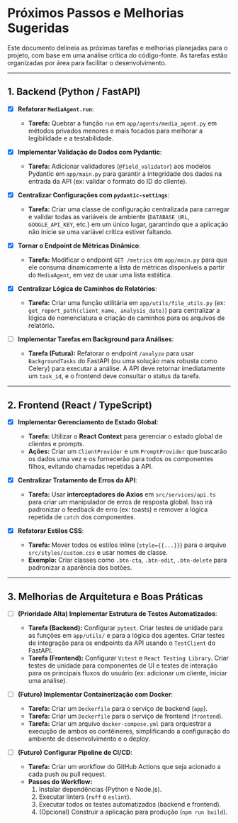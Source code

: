 # Próximos Passos e Melhorias Sugeridas

Este documento delineia as próximas tarefas e melhorias planejadas para o projeto, com base em uma análise crítica do código-fonte. As tarefas estão organizadas por área para facilitar o desenvolvimento.

---

## 1. Backend (Python / FastAPI)

-   [x] **Refatorar `MediaAgent.run`**:
    -   **Tarefa:** Quebrar a função `run` em `app/agents/media_agent.py` em métodos privados menores e mais focados para melhorar a legibilidade e a testabilidade.

-   [x] **Implementar Validação de Dados com Pydantic**:
    -   **Tarefa:** Adicionar validadores (`@field_validator`) aos modelos Pydantic em `app/main.py` para garantir a integridade dos dados na entrada da API (ex: validar o formato do ID do cliente).

-   [x] **Centralizar Configurações com `pydantic-settings`**:
    -   **Tarefa:** Criar uma classe de configuração centralizada para carregar e validar todas as variáveis de ambiente (`DATABASE_URL`, `GOOGLE_API_KEY`, etc.) em um único lugar, garantindo que a aplicação não inicie se uma variável crítica estiver faltando.

-   [x] **Tornar o Endpoint de Métricas Dinâmico**:
    -   **Tarefa:** Modificar o endpoint `GET /metrics` em `app/main.py` para que ele consuma dinamicamente a lista de métricas disponíveis a partir do `MediaAgent`, em vez de usar uma lista estática.

-   [x] **Centralizar Lógica de Caminhos de Relatórios**:
    -   **Tarefa:** Criar uma função utilitária em `app/utils/file_utils.py` (ex: `get_report_path(client_name, analysis_date)`) para centralizar a lógica de nomenclatura e criação de caminhos para os arquivos de relatório.

-   [ ] **Implementar Tarefas em Background para Análises**:
    -   **Tarefa (Futura):** Refatorar o endpoint `/analyze` para usar `BackgroundTasks` do FastAPI (ou uma solução mais robusta como Celery) para executar a análise. A API deve retornar imediatamente um `task_id`, e o frontend deve consultar o status da tarefa.

---

## 2. Frontend (React / TypeScript)

-   [x] **Implementar Gerenciamento de Estado Global**:
    -   **Tarefa:** Utilizar o **React Context** para gerenciar o estado global de clientes e prompts.
    -   **Ações:** Criar um `ClientProvider` e um `PromptProvider` que buscarão os dados uma vez e os fornecerão para todos os componentes filhos, evitando chamadas repetidas à API.

-   [x] **Centralizar Tratamento de Erros da API**:
    -   **Tarefa:** Usar **interceptadores do Axios** em `src/services/api.ts` para criar um manipulador de erros de resposta global. Isso irá padronizar o feedback de erro (ex: toasts) e remover a lógica repetida de `catch` dos componentes.

-   [x] **Refatorar Estilos CSS**:
    -   **Tarefa:** Mover todos os estilos inline (`style={{...}}`) para o arquivo `src/styles/custom.css` e usar nomes de classe.
    -   **Exemplo:** Criar classes como `.btn-cta`, `.btn-edit`, `.btn-delete` para padronizar a aparência dos botões.

---

## 3. Melhorias de Arquitetura e Boas Práticas

-   [ ] **(Prioridade Alta) Implementar Estrutura de Testes Automatizados**:
    -   **Tarefa (Backend):** Configurar `pytest`. Criar testes de unidade para as funções em `app/utils/` e para a lógica dos agentes. Criar testes de integração para os endpoints da API usando o `TestClient` do FastAPI.
    -   **Tarefa (Frontend):** Configurar `Vitest` e `React Testing Library`. Criar testes de unidade para componentes de UI e testes de interação para os principais fluxos do usuário (ex: adicionar um cliente, iniciar uma análise).

-   [ ] **(Futuro) Implementar Containerização com Docker**:
    -   **Tarefa:** Criar um `Dockerfile` para o serviço de backend (`app`).
    -   **Tarefa:** Criar um `Dockerfile` para o serviço de frontend (`frontend`).
    -   **Tarefa:** Criar um arquivo `docker-compose.yml` para orquestrar a execução de ambos os contêineres, simplificando a configuração do ambiente de desenvolvimento e o deploy.

-   [ ] **(Futuro) Configurar Pipeline de CI/CD**:
    -   **Tarefa:** Criar um workflow do GitHub Actions que seja acionado a cada push ou pull request.
    -   **Passos do Workflow:**
        1.  Instalar dependências (Python e Node.js).
        2.  Executar linters (`ruff` e `eslint`).
        3.  Executar todos os testes automatizados (backend e frontend).
        4.  (Opcional) Construir a aplicação para produção (`npm run build`).
